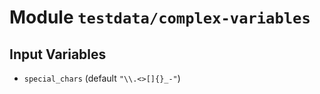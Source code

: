 
# Module `testdata/complex-variables`

## Input Variables

* `special_chars` (default `"\\.<>[]{}_-"`)
